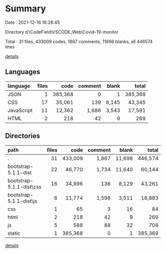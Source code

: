 # Summary

Date : 2021-12-16 16:28:45

Directory d:\CodeField\VSCODE_Web\Covid-19-monitor

Total : 31 files,  433009 codes, 1867 comments, 11698 blanks, all 446574 lines

[details](details.md)

## Languages
| language | files | code | comment | blank | total |
| :--- | ---: | ---: | ---: | ---: | ---: |
| JSON | 1 | 385,368 | 0 | 1 | 385,369 |
| CSS | 17 | 35,061 | 139 | 8,145 | 43,345 |
| JavaScript | 11 | 12,362 | 1,686 | 3,543 | 17,591 |
| HTML | 2 | 218 | 42 | 9 | 269 |

## Directories
| path | files | code | comment | blank | total |
| :--- | ---: | ---: | ---: | ---: | ---: |
| . | 31 | 433,009 | 1,867 | 11,698 | 446,574 |
| bootstrap-5.1.1-dist | 22 | 46,770 | 1,734 | 11,640 | 60,144 |
| bootstrap-5.1.1-dist\css | 16 | 34,996 | 136 | 8,129 | 43,261 |
| bootstrap-5.1.1-dist\js | 6 | 11,774 | 1,598 | 3,511 | 16,883 |
| css | 1 | 65 | 3 | 16 | 84 |
| html | 2 | 218 | 42 | 9 | 269 |
| js | 5 | 588 | 88 | 32 | 708 |
| static | 1 | 385,368 | 0 | 1 | 385,369 |

[details](details.md)